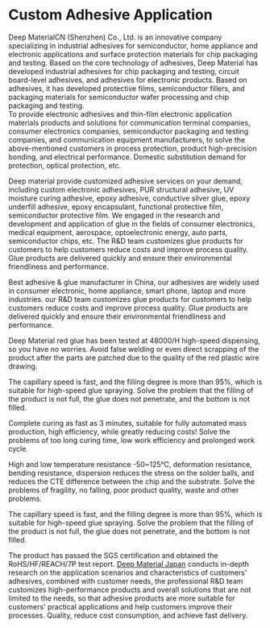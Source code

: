 # Custom Adhesive Application

Deep MaterialCN (Shenzhen) Co., Ltd. is an innovative company specializing in industrial adhesives for semiconductor, home appliance and electronic applications and surface protection materials for chip packaging and testing. Based on the core technology of adhesives, Deep Material has developed industrial adhesives for chip packaging and testing, circuit board-level adhesives, and adhesives for electronic products. Based on adhesives, it has developed protective films, semiconductor fillers, and packaging materials for semiconductor wafer processing and chip packaging and testing.  
To provide electronic adhesives and thin-film electronic application materials products and solutions for communication terminal companies, consumer electronics companies, semiconductor packaging and testing companies, and communication equipment manufacturers, to solve the above-mentioned customers in process protection, product high-precision bonding, and electrical performance. Domestic substitution demand for protection, optical protection, etc.

Deep material provide customized adhesive services on your demand, including custom electronic adhesives, PUR structural adhesive, UV moisture curing adhesive, epoxy adhesive, conductive silver glue, epoxy underfill adhesive, epoxy encapsulant, functional protective film, semiconductor protective film. We engaged in the research and development and application of glue in the fields of consumer electronics, medical equipment, aerospace, optoelectronic energy, auto parts, semiconductor chips, etc. The R&D team customizes glue products for customers to help customers reduce costs and improve process quality. Glue products are delivered quickly and ensure their environmental friendliness and performance.

Best adhesive & glue manufacturer in China, our adhesives are widely used in consumer electronic, home appliance, smart phone, laptop and more industries. our R&D team customizes glue products for customers to help customers reduce costs and improve process quality. Glue products are delivered quickly and ensure their environmental friendliness and performance.

Deep Material red glue has been tested at 48000/H high-speed dispensing, so you have no worries. Avoid false welding or even direct scrapping of the product after the parts are patched due to the quality of the red plastic wire drawing.

The capillary speed is fast, and the filling degree is more than 95%, which is suitable for high-speed glue spraying. Solve the problem that the filling of the product is not full, the glue does not penetrate, and the bottom is not filled.

Complete curing as fast as 3 minutes, suitable for fully automated mass production, high efficiency, while greatly reducing costs! Solve the problems of too long curing time, low work efficiency and prolonged work cycle.

High and low temperature resistance -50~125℃, deformation resistance, bending resistance, dispersion reduces the stress on the solder balls, and reduces the CTE difference between the chip and the substrate. Solve the problems of fragility, no falling, poor product quality, waste and other problems.

The capillary speed is fast, and the filling degree is more than 95%, which is suitable for high-speed glue spraying. Solve the problem that the filling of the product is not full, the glue does not penetrate, and the bottom is not filled.

The product has passed the SGS certification and obtained the RoHS/HF/REACH/7P test report.
[Deep Material Japan](https://deepmaterialjp.com/) conducts in-depth research on the application scenarios and characteristics of customers' adhesives, combined with customer needs, the professional R&D team customizes high-performance products and overall solutions that are not limited to the needs, so that adhesive products are more suitable for customers' practical applications and help customers improve their processes. Quality, reduce cost consumption, and achieve fast delivery.

